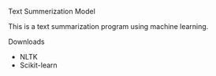 Text Summerization Model

This is a text summarization program using machine learning.


Downloads
- NLTK
- Scikit-learn